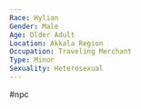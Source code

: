 ```yaml
---
Race: Hylian
Gender: Male
Age: Older Adult
Location: Akkala Region
Occupation: Traveling Merchant
Type: Minor
Sexuality: Heterosexual
---
```

#npc 

